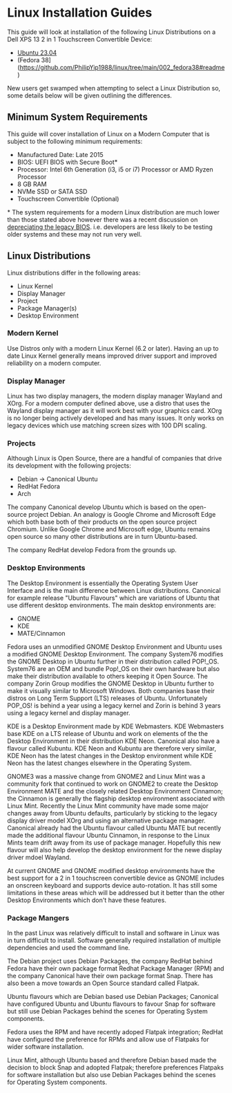 # Linux Installation Guides

This guide will look at installation of the following Linux Distributions on a Dell XPS 13 2 in 1 Touchscreen Convertible Device:

* [Ubuntu 23.04](https://github.com/PhilipYip1988/linux/tree/main/001_ubuntu2304#readme)
* (Fedora 38](https://github.com/PhilipYip1988/linux/tree/main/002_fedora38#readme)

New users get swamped when attempting to select a Linux Distribution so, some details below will be given outlining the differences.

## Minimum System Requirements

This guide will cover installation of Linux on a Modern Computer that is subject to the following minimum requirements:

* Manufactured Date: Late 2015
* BIOS: UEFI BIOS with Secure Boot*
* Processor: Intel 6th Generation (i3, i5 or i7) Processor or AMD Ryzen Processor 
* 8 GB RAM
* NVMe SSD or SATA SSD
* Touchscreen Convertible (Optional)

\* The system requirements for a modern Linux distribution are much lower than those stated above however there was a recent discussion on [depreciating the legacy BIOS](https://fedoraproject.org/wiki/Changes/DeprecateLegacyBIOS). i.e. developers are less likely to be testing older systems and these may not run very well.

## Linux Distributions 

Linux distributions differ in the following areas:

* Linux Kernel
* Display Manager
* Project
* Package Manager(s)
* Desktop Environment

### Modern Kernel

Use Distros only with a modern Linux Kernel (6.2 or later). Having an up to date Linux Kernel generally means improved driver support and improved reliability on a modern computer.

### Display Manager

Linux has two display managers, the modern display manager Wayland and XOrg. For a modern computer defined above, use a distro that uses the Wayland display manager as it will work best with your graphics card. XOrg is no longer being actively developed and has many issues. It only works on legacy devices which use matching screen sizes with 100 DPI scaling.

### Projects

Although Linux is Open Source, there are a handful of companies that drive its development with the following projects:

* Debian → Canonical Ubuntu
* RedHat Fedora
* Arch

The company Canonical develop Ubuntu which is based on the open-source project Debian. An analogy is Google Chrome and Microsoft Edge which both base both of their products on the open source project Chromium. Unlike Google Chrome and Microsoft edge, Ubuntu remains open source so many other distributions are in turn Ubuntu-based.

The company RedHat develop Fedora from the grounds up.

### Desktop Environments

The Desktop Environment is essentially the Operating System User Interface and is the main difference between Linux distributions. Canonical for example release "Ubuntu Flavours" which are variations of Ubuntu that use different desktop environments. The main desktop environments are:

* GNOME
* KDE
* MATE/Cinnamon

Fedora uses an unmodified GNOME Desktop Environment and Ubuntu uses a modified GNOME Desktop Environment. The company System76 modifies the GNOME Desktop in Ubuntu further in their distribution called POP!_OS. System76 are an OEM and bundle Pop!_OS on their own hardware but also make their distribution available to others keeping it Open Source. The company Zorin Group modifies the GNOME Desktop in Ubuntu further to make it visually similar to Microsoft Windows. Both companies base their distros on Long Term Support (LTS) releases of Ubuntu. Unfortunately POP_OS! is behind a year using a legacy kernel and Zorin is behind 3 years using a legacy kernel and display manager.

KDE is a Desktop Environment made by KDE Webmasters. KDE Webmasters base KDE on a LTS release of Ubuntu and work on elements of the the Desktop Environment in their distribution KDE Neon. Canonical also have a flavour called Kubuntu. KDE Neon and Kubuntu are therefore very similar, KDE Neon has the latest changes in the Desktop environment while KDE Neon has the latest changes elsewhere in the Operating System.

GNOME3 was a massive change from GNOME2 and Linux Mint was a community fork that continued to work on GNOME2 to create the Desktop Environment MATE and the closely related Desktop Environment Cinnamon; the Cinnamon is generally the flagship desktop environment associated with Linux Mint. Recently the Linux Mint community have made some major changes away from Ubuntu defaults, particularly by sticking to the legacy display driver model XOrg and using an alternative package manager. Canonical already had the Ubuntu flavour called Ubuntu MATE but recently made the additional flavour Ubuntu Cinnamon, in response to the Linux Mints team drift away from its use of package manager. Hopefully this new flavour will also help develop the desktop environment for the newe display driver mdoel Wayland.

At current GNOME and GNOME modified desktop environments have the best support for a 2 in 1 touchscreen convertible device as GNOME includes an onscreen keyboard and supports device auto-rotation. It has still some limitations in these areas which will be addressed but it better than the other Desktop Environments which don't have these features.

### Package Mangers

In the past Linux was relatively difficult to install and software in Linux was in turn difficult to install. Software generally required installation of multiple dependencies and used the command line.

The Debian project uses Debian Packages, the company RedHat behind Fedora have their own package format Redhat Package Manager (RPM) and the company Canonical have their own package format Snap. There has also been a move towards an Open Source standard called Flatpak.

Ubuntu flavours which are Debian based use Debian Packages; Canonical have configured Ubuntu and Ubuntu flavours to favour Snap for software but still use Debian Packages behind the scenes for Operating System components.

Fedora uses the RPM and have recently adoped Flatpak integration; RedHat have configured the preference for RPMs and allow use of Flatpaks for wider software installation.

Linux Mint, although Ubuntu based and therefore Debian based made the decision to block Snap and adopted Flatpak; therefore preferences Flatpaks for software installation but also use Debian Packages behind the scenes for Operating System components.